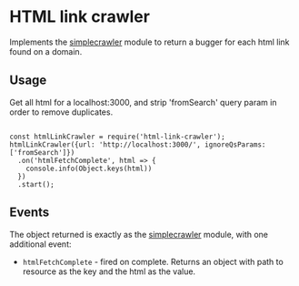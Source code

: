 # HTML link crawler

Implements the [simplecrawler](https://github.com/simplecrawler) module to return a bugger for each html link found on a domain.

## Usage

Get all html for a localhost:3000, and strip 'fromSearch' query param in order to remove duplicates.

```ecmascript 6

const htmlLinkCrawler = require('html-link-crawler');
htmlLinkCrawler({url: 'http://localhost:3000/', ignoreQsParams: ['fromSearch']})
  .on('htmlFetchComplete', html => {
    console.info(Object.keys(html))
  })
  .start();

```

## Events

The object returned is exactly as the [simplecrawler](https://github.com/simplecrawler) module, with one
additional event:

* `htmlFetchComplete` - fired on complete. Returns an object with path to resource as the key and the html as the value.

